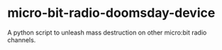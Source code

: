 # micro-bit-radio-doomsday-device
A python script to unleash mass destruction on other micro:bit radio channels.
